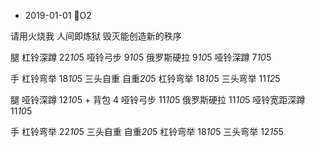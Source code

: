 - 2019-01-01 O2

请用火烧我
人间即炼狱
毁灭能创造新的秩序

腿
杠铃深蹲 22*10*5
哑铃弓步 9*10*5
俄罗斯硬拉 9*10*5
哑铃深蹲 7*10*5

手
杠铃弯举 18*10*5
三头自重 自重*20*5
杠铃弯举 18*10*5
三头弯举 11*12*5

腿
哑铃深蹲 12*10*5 + 背包 4
哑铃弓步 11*10*5
俄罗斯硬拉 11*10*5
哑铃宽距深蹲 11*10*5

手
杠铃弯举 22*10*5
三头自重 自重*20*5
杠铃弯举 18*10*5
三头弯举 12*15*5
